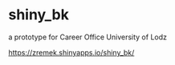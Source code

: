 # shiny_bk

a prototype for Career Office University of Lodz


https://zremek.shinyapps.io/shiny_bk/
